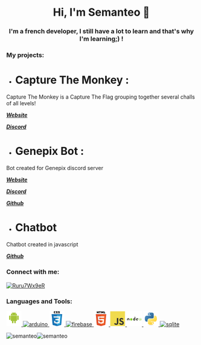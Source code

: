 <h1 align="center">Hi, I'm Semanteo 👋</h1>
<h3 align="center">I'm a french developer, I still have a lot to learn and that's why I'm learning;) !</h3>

<h3 align="left">My projects:</h3>

- # Capture The Monkey : 

Capture The Monkey is a Capture The Flag grouping together several challs of all levels!

[**_Website_**](https://www.capture-the-monkey.tech/)

[**_Discord_**](https://discord.com/invite/jHZvGq4fgp)

- # Genepix Bot :

Bot created for Genepix discord server

[**_Website_**](https://ifi.ovh/)

[**_Discord_**](https://discord.gg/dw3eNPmyWm)

[**_Github_**](https://github.com/Semanteo/Genepix-bot)

- # Chatbot

Chatbot created in javascript

[**_Github_**](https://github.com/Semanteo/Chatbot)


<h3 align="left">Connect with me:</h3>
<p align="left">
<a href="https://discord.gg/Ruru7Wx9eR" target="blank"><img align="center" src="https://raw.githubusercontent.com/rahuldkjain/github-profile-readme-generator/master/src/images/icons/Social/discord.svg" alt="Ruru7Wx9eR" height="30" width="40" /></a>
</p>


<h3 align="left">Languages and Tools:</h3>

<p align="left"> 
  <a href="https://developer.android.com" target="_blank"> <img src="https://raw.githubusercontent.com/devicons/devicon/master/icons/android/android-original-wordmark.svg" alt="android" width="40" height="40"/> </a> <a href="https://www.arduino.cc/" target="_blank"> <img src="https://cdn.worldvectorlogo.com/logos/arduino-1.svg" alt="arduino" width="40" height="40"/> </a> <a href="https://www.w3schools.com/css/" target="_blank"> <img src="https://raw.githubusercontent.com/devicons/devicon/master/icons/css3/css3-original-wordmark.svg" alt="css3" width="40" height="40"/> </a> <a href="https://firebase.google.com/" target="_blank"> <img src="https://www.vectorlogo.zone/logos/firebase/firebase-icon.svg" alt="firebase" width="40" height="40"/> </a> <a href="https://www.w3.org/html/" target="_blank"> <img src="https://raw.githubusercontent.com/devicons/devicon/master/icons/html5/html5-original-wordmark.svg" alt="html5" width="40" height="40"/> </a> <a href="https://developer.mozilla.org/en-US/docs/Web/JavaScript" target="_blank"> <img src="https://raw.githubusercontent.com/devicons/devicon/master/icons/javascript/javascript-original.svg" alt="javascript" width="40" height="40"/> </a> <a href="https://nodejs.org" target="_blank"> <img src="https://raw.githubusercontent.com/devicons/devicon/master/icons/nodejs/nodejs-original-wordmark.svg" alt="nodejs" width="40" height="40"/> </a> <a href="https://www.python.org" target="_blank"> <img src="https://raw.githubusercontent.com/devicons/devicon/master/icons/python/python-original.svg" alt="python" width="40" height="40"/> </a> <a href="https://www.sqlite.org/" target="_blank"> <img src="https://www.vectorlogo.zone/logos/sqlite/sqlite-icon.svg" alt="sqlite" width="40" height="40"/> </a>
</p>

<p><img align="left" src="https://github-readme-stats.vercel.app/api/top-langs?username=semanteo&show_icons=true&theme=radical&hide_border=true" alt="semanteo" /></p>

<p><img align="left" src="https://github-readme-stats.vercel.app/api?username=semanteo&show_icons=true&theme=radical&hide_border=true" alt="semanteo" /></p>
